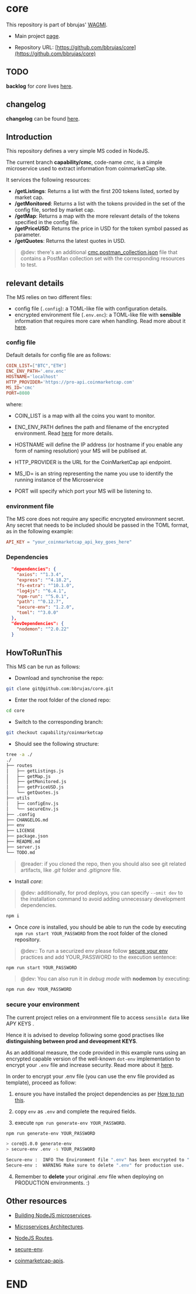 # core

This repository is part of bbrujas' [WAGMI](https://github.com/bbrujas).

- Main project [page](https://github.com/bbrujas).

- Repository URL: [https://github.com/bbrujas/core](https://github.com/bbrujas/core)

## TODO

**backlog** for *core* lives [here](./TODO.md).

## changelog

**changelog** can be found [here](./CHANGELOG.md).

## Introduction

This repository defines a very simple MS coded in NodeJS.

The current branch **capability/cmc**, code-name *cmc*, is a simple microservice used to extract information from coinmarketCap site.

It services the following resources:

- **/getListings**: Returns a list with the first 200 tokens listed, sorted by market cap.
- **/getMonitored**: Returns a list with the tokens provided in the set of the config file, sorted by market cap.
- **/getMap**: Returns a map with the more relevant details of the tokens specified in the config file.
- **/getPriceUSD**: Returns the price in USD for the token symbol passed as parameter.
- **/getQuotes**: Returns the latest quotes in USD.

> @dev: there's an additional [cmc.postman_collection.json](./cmc.postman_collection.json) file that contains a PostMan collection set with the corresponding resources to test.

## relevant details

The MS relies on two different files:

- config file (`.config`): a TOML-like file with configuration details.
- encrypted environment file (`.env.enc`): a TOML-like file with **sensible** information that requires more care when handling. Read more about it [here](#secure-your-environment).

### config file

Default details for config file are as follows:

```toml
COIN_LIST=["BTC","ETH"]
ENC_ENV_PATH='.env.enc'
HOSTNAME='localhost'
HTTP_PROVIDER='https://pro-api.coinmarketcap.com'
MS_ID='cmc'
PORT=8080
```

where:

- COIN_LIST is a map with all the coins you want to monitor.

- ENC_ENV_PATH defines the path and filename of the encrypted environment. Read [here](#secure-your-environment) for more details.

- HOSTNAME will define the IP address (or hostname if you enable any form of naming resolution) your MS will be publised at.

- HTTP_PROVIDER is the URL for the CoinMarketCap api endpoint.

- MS_ID= is an string representing the name you use to identify the running instance of the Microservice

- PORT will specify which port your MS will be listening to.

### environment file

The MS core does not require any specific encrypted environment secret. Any secret that needs to be included should be passed in the TOML format, as in the following example:

```toml
API_KEY = "your_coinmarketcap_api_key_goes_here"
```

### Dependencies

```json
  "dependencies": {
    "axios": "^1.3.4",
    "express": "^4.18.2",
    "fs-extra": "^10.1.0",
    "log4js": "^6.4.1",
    "npm-run": "^5.0.1",
    "path": "^0.12.7",
    "secure-env": "1.2.0",
    "toml": "^3.0.0"
  },
  "devDependencies": {
    "nodemon": "^2.0.22"
  }
```

## HowToRunThis

This MS can be run as follows:

- Download and synchronise the repo:

```sh
git clone git@github.com:bbrujas/core.git
```

- Enter the root folder of the cloned repo:

```sh
cd core
```

- Switch to the corresponding branch:

```sh
git checkout capability/coinmarketcap
```

- Should see the following structure:

```sh
tree -a ./
./
├── routes
│   ├── getListings.js
│   ├── getMap.js
│   ├── getMonitored.js
│   ├── getPriceUSD.js
│   └── getQuotes.js
├── utils
│   ├── configEnv.js
│   └── secureEnv.js
├── .config
├── CHANGELOG.md
├── env
├── LICENSE
├── package.json
├── README.md
├── server.js
└── TODO.md
```
> @reader: if you cloned the repo, then you should also see git related artifacts, like *.git* folder and *.gitignore* file. 

- Install *core*:
> @dev: additionally, for prod deploys, you can specify `--omit dev` to the installation command to avoid adding unnecessary development dependencies.

```sh
npm i
```

- Once *core* is installed, you should be able to run the code by executing `npm run start YOUR_PASSWORD` from the root folder of the cloned repository.

> @dev:: To run a securized env please follow [secure your env](#secure-your-environment) practices and add YOUR_PASSWORD to the execution sentence:

```sh
npm run start YOUR_PASSWORD
```

> @dev: You can also run it in *debug mode* with **nodemon** by executing:

```sh
npm run dev YOUR_PASSWORD
```

### secure your environment  

The current project relies on a environment file to access `sensible data` like APY KEYS .

Hence it is advised to develop following some good practises like **distinguishing between prod and deveopment KEYS**.

As an additional measure, the code provided in this example runs using an encrypted capable version of the well-known `dot-env` implementation to encrypt your `.env` file and increase security. Read more about it [here](https://github.com/kunalpanchal/secure-env).

In order to encrypt your .env file (you can use the env file provided as template), proceed as follow: 

1. ensure you have installed the project dependencies as per [How to run this](#howto-run-this).  

2. copy `env` as `.env` and complete the required fields.  

3. execute `npm run generate-env YOUR_PASSWORD`. 

```sh  
npm run generate-env YOUR_PASSWORD

> core@1.0.0 generate-env  
> secure-env .env -s YOUR_PASSWORD  

Secure-env :  INFO The Environment file ".env" has been encrypted to ".env.enc".  
Secure-env :  WARNING Make sure to delete ".env" for production use.  
```  

4. Remember to **delete** your original .env file when deploying on PRODUCTION environments. :)  

## Other resources

- [Building NodeJS microservices](https://blog.logrocket.com/building-microservices-node-js/).

- [Microservices Architectures](https://codeforgeek.com/microservices-nodejs/).

- [NodeJS Routes](https://developer.mozilla.org/en-US/docs/Learn/Server-side/Express_Nodejs/routes).

- [secure-env](https://github.com/kunalpanchal/secure-env).

- [coinmarketcap-apis](https://coinmarketcap.com/api/documentation).

# END